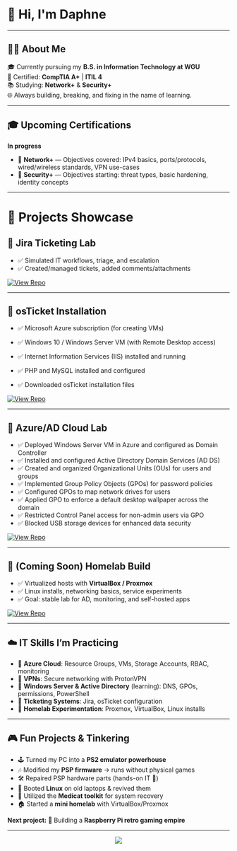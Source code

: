 # 👋 Hi, I'm Daphne  
---

## 👩‍💻 About Me  
🎓 Currently pursuing my **B.S. in Information Technology at WGU**  
🔧 Certified: **CompTIA A+** | **ITIL 4**  
📚 Studying: **Network+** & **Security+**  
🌐 Always building, breaking, and fixing in the name of learning.  

---
## 🎓 Upcoming Certifications
**In progress**  
- 📘 **Network+** — Objectives covered: IPv4 basics, ports/protocols, wired/wireless standards, VPN use-cases  
- 🔐 **Security+** — Objectives starting: threat types, basic hardening, identity concepts
---
# 🚀 Projects Showcase  

## 📌 Jira Ticketing Lab  
- ✅ Simulated IT workflows, triage, and escalation  
- ✅ Created/managed tickets, added comments/attachments
    
[![View Repo](https://img.shields.io/badge/GitHub-Jira%20Project-blue?style=for-the-badge&logo=github)](https://github.com/daphne-systems/jira-ticketing-lab)  

---

## 📌 osTicket Installation  
- ✅ Microsoft Azure subscription (for creating VMs)

- ✅ Windows 10 / Windows Server VM (with Remote Desktop access)

- ✅ Internet Information Services (IIS) installed and running

- ✅ PHP and MySQL installed and configured

- ✅ Downloaded osTicket installation files
  
[![View Repo](https://img.shields.io/badge/GitHub-osTicket%20Project-blue?style=for-the-badge&logo=github)](https://github.com/daphne-systems/osTicket---Prerequisites-and-Installation)  

---

## 📌 Azure/AD Cloud Lab  
- ✅ Deployed Windows Server VM in Azure and configured as Domain Controller  
- ✅ Installed and configured Active Directory Domain Services (AD DS)  
- ✅ Created and organized Organizational Units (OUs) for users and groups  
- ✅ Implemented Group Policy Objects (GPOs) for password policies  
- ✅ Configured GPOs to map network drives for users  
- ✅ Applied GPO to enforce a default desktop wallpaper across the domain  
- ✅ Restricted Control Panel access for non-admin users via GPO  
- ✅ Blocked USB storage devices for enhanced data security  

    
[![View Repo](https://img.shields.io/badge/GitHub-Azure/AD%20Lab-blue?style=for-the-badge&logo=github)](https://github.com/daphne-systems/ActiveDirectory-GPO)  

---

## 📌 (Coming Soon) Homelab Build  
- ✅ Virtualized hosts with **VirtualBox / Proxmox**  
- ✅ Linux installs, networking basics, service experiments  
- ✅ Goal: stable lab for AD, monitoring, and self-hosted apps
    
[![View Repo](https://img.shields.io/badge/GitHub-Homelab%20Project-blue?style=for-the-badge&logo=github)](https://github.com/daphne-systems/Future-Homelab)  


---
## ☁️ IT Skills I’m Practicing  
- 🔹 **Azure Cloud**: Resource Groups, VMs, Storage Accounts, RBAC, monitoring  
- 🔹 **VPNs**: Secure networking with ProtonVPN  
- 🔹 **Windows Server & Active Directory** (learning): DNS, GPOs, permissions, PowerShell  
- 🔹 **Ticketing Systems**: Jira, osTicket configuration  
- 🔹 **Homelab Experimentation**: Proxmox, VirtualBox, Linux installs  

---

## 🎮 Fun Projects & Tinkering  
- 🕹️ Turned my PC into a **PS2 emulator powerhouse**  
- 🎶 Modified my **PSP firmware** → runs without physical games  
- 🛠️ Repaired PSP hardware parts (hands-on IT 💪)  
- 🐧 Booted **Linux** on old laptops & revived them  
- 🏥 Utilized the **Medicat toolkit** for system recovery  
- 🏠 Started a **mini homelab** with VirtualBox/Proxmox  

**Next project:** 🥧 Building a **Raspberry Pi retro gaming empire**  

---

<p align="center">
  <img src="https://capsule-render.vercel.app/api?type=waving&color=0:0f0c29,100:302b63&height=150&section=footer"/>
</p>

